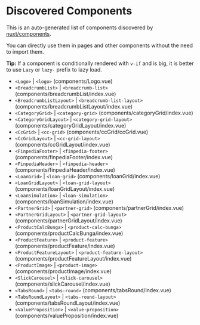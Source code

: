 # Discovered Components

This is an auto-generated list of components discovered by [nuxt/components](https://github.com/nuxt/components).

You can directly use them in pages and other components without the need to import them.

**Tip:** If a component is conditionally rendered with `v-if` and is big, it is better to use `Lazy` or `lazy-` prefix to lazy load.

- `<Logo>` | `<logo>` (components/Logo.vue)
- `<BreadcrumbList>` | `<breadcrumb-list>` (components/breadcrumbList/index.vue)
- `<BreadcrumbListLayout>` | `<breadcrumb-list-layout>` (components/breadcrumbListLayout/index.vue)
- `<CategoryGrid>` | `<category-grid>` (components/categoryGrid/index.vue)
- `<CategoryGridLayout>` | `<category-grid-layout>` (components/categoryGridLayout/index.vue)
- `<CcGrid>` | `<cc-grid>` (components/ccGrid/ccGrid.vue)
- `<CcGridLayout>` | `<cc-grid-layout>` (components/ccGridLayout/index.vue)
- `<FinpediaFooter>` | `<finpedia-footer>` (components/finpediaFooter/index.vue)
- `<FinpediaHeader>` | `<finpedia-header>` (components/finpediaHeader/index.vue)
- `<LoanGrid>` | `<loan-grid>` (components/loanGrid/index.vue)
- `<LoanGridLayout>` | `<loan-grid-layout>` (components/loanGridLayout/index.vue)
- `<LoanSimulation>` | `<loan-simulation>` (components/loanSimulation/index.vue)
- `<PartnerGrid>` | `<partner-grid>` (components/partnerGrid/index.vue)
- `<PartnerGridLayout>` | `<partner-grid-layout>` (components/partnerGridLayout/index.vue)
- `<ProductCalcBunga>` | `<product-calc-bunga>` (components/productCalcBunga/index.vue)
- `<ProductFeature>` | `<product-feature>` (components/productFeature/index.vue)
- `<ProductFeatureLayout>` | `<product-feature-layout>` (components/productFeatureLayout/index.vue)
- `<ProductImage>` | `<product-image>` (components/productImage/index.vue)
- `<SlickCarousel>` | `<slick-carousel>` (components/slickCarousel/index.vue)
- `<TabsRound>` | `<tabs-round>` (components/tabsRound/index.vue)
- `<TabsRoundLayout>` | `<tabs-round-layout>` (components/tabsRoundLayout/index.vue)
- `<ValueProposition>` | `<value-proposition>` (components/valueProposition/index.vue)
